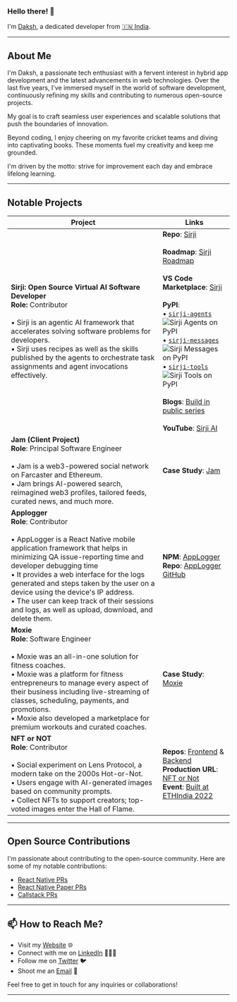 ### Hello there! 👋

I'm [Daksh](https://dakshbhardwaj.github.io/), a dedicated developer from [🇮🇳 India](https://en.wikipedia.org/wiki/India).

---

## About Me

I'm Daksh, a passionate tech enthusiast with a fervent interest in hybrid app development and the latest advancements in web technologies. Over the last five years, I've immersed myself in the world of software development, continuously refining my skills and contributing to numerous open-source projects.

My goal is to craft seamless user experiences and scalable solutions that push the boundaries of innovation.

Beyond coding, I enjoy cheering on my favorite cricket teams and diving into captivating books. These moments fuel my creativity and keep me grounded.

I'm driven by the motto: strive for improvement each day and embrace lifelong learning.

---

## Notable Projects

| Project     | Links |
|-------------|-------|
| **Sirji: Open Source Virtual AI Software Developer**<br>**Role:** Contributor<br><br> • Sirji is an agentic AI framework that accelerates solving software problems for developers.<br> • Sirji uses recipes as well as the skills published by the agents to orchestrate task assignments and agent invocations effectively. |**Repo**: [Sirji](https://github.com/sirji-ai/sirji)<br><br>**Roadmap**: [Sirji Roadmap](https://github.com/orgs/sirji-ai/projects/5/views/1)<br><br>**VS Code Marketplace**: [Sirji](https://marketplace.visualstudio.com/items?itemName=TrueSparrow.sirji)<br><br>**PyPI**: <br> • [`sirji-agents`](https://pypi.org/project/sirji-agents/) ![Sirji Agents on PyPI](https://img.shields.io/pypi/v/sirji-agents.svg) <br> • [`sirji-messages`](https://pypi.org/project/sirji-messages/) ![Sirji Messages on PyPI](https://img.shields.io/pypi/v/sirji-messages.svg) <br> • [`sirji-tools`](https://pypi.org/project/sirji-tools/) ![Sirji Tools on PyPI](https://img.shields.io/pypi/v/sirji-tools.svg)<br><br>**Blogs**: [Build in public series](https://truesparrow.com/blog/tag/sirji/)<br><br>**YouTube**: [Sirji AI](https://www.youtube.com/@Sirji-ai) |
| **Jam (Client Project)**<br>**Role**: Principal Software Engineer<br><br> • Jam is a web3-powered social network on Farcaster and Ethereum.<br> • Jam brings AI-powered search, reimagined web3 profiles, tailored feeds, curated news, and much more.| **Case Study**: [Jam](https://truesparrow.com/case-study/jam) |
| **Applogger**<br>**Role**: Contributor<br><br> • AppLogger is a React Native mobile application framework that helps in minimizing QA issue-reporting time and developer debugging time<br> • It provides a web interface for the logs generated and steps taken by the user on a device using the device's IP address.<br> • The user can keep track of their sessions and logs, as well as upload, download, and delete them.| **NPM**: [AppLogger](https://www.npmjs.com/package/@truesparrow/applogger) <br> **Repo**: [AppLogger GitHub](https://github.com/TrueSparrowSystems/applogger#readme) |
| **Moxie**<br>**Role**: Software Engineer<br><br> • Moxie was an all-in-one solution for fitness coaches.<br> • Moxie was a platform for fitness entrepreneurs to manage every aspect of their business including live-streaming of classes, scheduling, payments, and promotions.<br> • Moxie also developed a marketplace for premium workouts and curated coaches.| **Case Study**: [Moxie](https://truesparrow.com/case-study/moxie) |
| **NFT or NOT**<br>**Role**: Contributor<br><br> • Social experiment on Lens Protocol, a modern take on the 2000s Hot-or-Not.<br> • Users engage with AI-generated images based on community prompts.<br> • Collect NFTs to support creators; top-voted images enter the Hall of Flame. | **Repos**: [Frontend](https://github.com/TrueSparrowSystems/nft-or-not-fe) & [Backend](https://github.com/TrueSparrowSystems/nft-or-not-be) <br> **Production URL**: [NFT or Not](https://nftornot.com/)<br> **Event**: [Built at ETHIndia 2022](https://devfolio.co/projects/nftornot-9bb4) |

---

## Open Source Contributions

I'm passionate about contributing to the open-source community. Here are some of my notable contributions:

- [React Native PRs](https://github.com/facebook/react-native/pulls?q=+author%3Adakshbhardwaj+)
- [React Native Paper PRs](https://github.com/callstack/react-native-paper/pulls?q=author%3Adakshbhardwaj+)
- [Callstack PRs](https://github.com/react-native-elements/react-native-elements/pulls?q=is%3Apr+author%3Adakshbhardwaj+is%3Aclosed)

---

## 📫 How to Reach Me?

- Visit my [Website](https://dakshbhardwaj.github.io/) 🌐
- Connect with me on [LinkedIn](https://www.linkedin.com/in/daksh-bhardwaj/) 👨🏻‍💻
- Follow me on [Twitter](https://twitter.com/dakshbhardwaj25) 🐦
- Shoot me an [Email](mailto:dakshbhardwaj2@gmail.com) 💌

Feel free to get in touch for any inquiries or collaborations!

---

